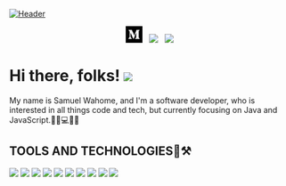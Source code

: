 [![Header](https://raw.githubusercontent.com/Samuel-dot-cloud/Samuel-dot-cloud/master/pics/Green%20and%20Cream%20Simple%20Sales%20M)](https://samuel-dot-cloud.github.io/portfolio-v1/#me)


<p align='center'>
<a href="https://medium.com/@successam336"><img height="30" src="pics/medium.png"></a>&nbsp;&nbsp;
<a href="https://twitter.com/SamuelK04292534"><img height="30" src="https://github.com/WaylonWalker/WaylonWalker/blob/main/icon/twitter.png?raw=true"></a>&nbsp;&nbsp;
<a href="https://www.linkedin.com/in/samuel-wahome-571a1a1b0/"><img height="30" src="https://github.com/WaylonWalker/WaylonWalker/blob/main/icon/linkedin.png?raw=true"></a>
</p>

# Hi there, folks! <img src="https://raw.githubusercontent.com/MartinHeinz/MartinHeinz/master/wave.gif" width="30px">
My name is Samuel Wahome, and I'm a software developer, who is interested in all things code and tech, but currently focusing on Java and JavaScript.:technologist::computer::kenya:

## TOOLS AND TECHNOLOGIES:wrench::hammer_and_pick:
![](https://img.shields.io/badge/OS-Linux-informational?style=flat&logo=linux&logoColor=white&color=2bbc8a)
![](https://img.shields.io/badge/Editor-IntelliJ_IDEA-informational?style=flat&logo=intellij-idea&logoColor=white&color=2bbc8a)
![](https://img.shields.io/badge/Code-Java-informational?style=flat&logo=java&logoColor=white&color=2bbc8a)
![](https://img.shields.io/badge/Code-JavaScript-informational?style=flat&logo=javascript&logoColor=white&color=2bbc8a)
![](https://img.shields.io/badge/Framework-Spark-informational?style=flat&logo=spark&logoColor=white&color=2bbc8a)
![](https://img.shields.io/badge/Platform-Android-informational?style=flat&logo=android&logoColor=white&color=2bbc8a)
![](https://img.shields.io/badge/Framework-Angular-informational?style=flat&logo=angular&logoColor=white&color=2bbc8a)
![](https://img.shields.io/badge/Framework-Electron-informational?style=flat&logo=electron&logoColor=white&color=2bbc8a)
![](https://img.shields.io/badge/Tools-PostgreSQL-informational?style=flat&logo=postgresql&logoColor=white&color=2bbc8a)
![](https://img.shields.io/badge/Tools-Firebase-informational?style=flat&logo=firebase&logoColor=yellow&color=2bbc8a)



<!--
**Samuel-dot-cloud/Samuel-dot-cloud** is a ✨ _special_ ✨ repository because its `README.md` (this file) appears on your GitHub profile.

Here are some ideas to get you started:

- 🔭 I’m currently working on ...
- 🌱 I’m currently learning ...
- 👯 I’m looking to collaborate on ...
- 🤔 I’m looking for help with ...
- 💬 Ask me about ...
- 📫 How to reach me: ...
- 😄 Pronouns: ...
- ⚡ Fun fact: ...
-->
